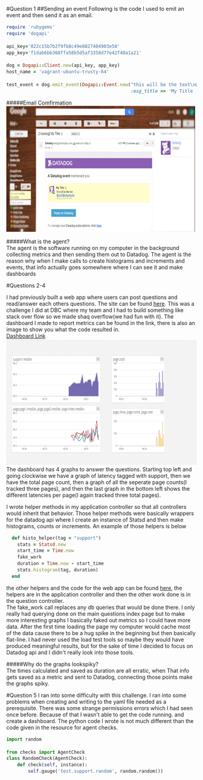 #Question 1
##Sending an event
Following is the code I used to emit an event and then send it as an email.  
```ruby
require 'rubygems'
require 'dogapi'

api_key='822c15b7b2f9fb8c49e8827404903e58'
app_key='f1dab6bb368ffa58b5d5af3358d77e42f48a1a21'

dog = Dogapi::Client.new(api_key, app_key)
host_name = 'vagrant-ubuntu-trusty-64'

test_event = dog.emit_event(Dogapi::Event.new("this will be the text\n@jroth@colgate.edu", 
                                              :msg_title => 'My Title :)'))
```

#####Email Comfirmation  
<img src="imgs/emailSuccess.png" width="500" height="332">  

#####What is the agent?  
The agent is the software running on my computer in the background collecting metrics and then sending them out to Datadog. The agent is the reason why when I make calls to create histograms and increments and events, that info actually goes somewhere where I can see it and make dashboards

#Questions 2-4


I had previously built a web app where users can post questions and read/answer each others questions. The site can be found <a href="http://shaq-overflo.herokuapp.com/">here</a>. This was a challenge I did at DBC where my team and I had to build something like stack over flow so we made shaq overflow(we had fun with it). The dashboard I made to report metrics can be found in the link, there is also an image to show you what the code resulted in.  
<a href="https://p.datadoghq.com/sb/4fa302c67-1a701484c8">Dashboard Link</a>  
<img src="imgs/graphs.png" width="700" height="332">  
The dashboard has 4 graphs to answer the questions. Starting top left and going clockwise we have a graph of latency tagged with support, then we have the total page count, then a graph of all the seperate page counts(I tracked three pages), and then the last graph in the bottom left shows the different latencies per page(I again tracked three total pages).

I wrote helper methods in my application controller so that all controllers would inherit that behavior. Those helper methods were basically wrappers for the datadog api where I create an instance of Statsd and then make histograms, counts or increments. An example of those helpers is below
```ruby
  def histo_helper(tag = "support")
    stats = Statsd.new
    start_time = Time.now
    fake_work
    duration = Time.now - start_time
    stats.histogram(tag, duration)
  end
```
the other helpers and the code for the web app can be found <a href = "https://github.com/jkrth617/stack_over_clone/tree/master/app/controllers">here</a>, the helpers are in the application controller and then the other work done is in the question controller.  
The fake_work call replaces any db queries that would be done there. I only really had querying done on the main questions index page but to make more interesting graphs I basically faked out metrics so I could have more data. After the first time loading the page my computer would cache most of the data cause there to be a hug spike in the beginning but then basically flat-line. I had never used the load test tools so maybe they would have produced meaningful results, but for the sake of time I decided to focus on Datadog api and I didn't really look into those tools.  

#####Why do the graphs lookspiky?  
The times calculated and saved as duration are all erratic, when That info gets saved as a metric and sent to Datadog, connecting those points make the graphs spiky. 

#Question 5
I ran into some difficulty with this challenge. I ran into some problems when creating and writing to the yaml file needed as a prerequisite. There was some strange permissions errors which I had seen once before. Because of that I wasn't able to get the code running. and create a dashboard. The python code I wrote is not much different than the code given in the resource for agent checks. 

```python
import random

from checks import AgentCheck
class RandomCheck(AgentCheck):
    def check(self, instance):
        self.gauge('test.support.random', random.random())
```
